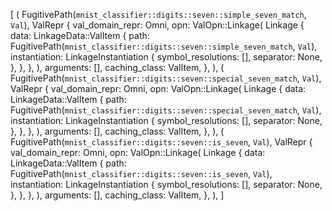 [
    (
        FugitivePath(`mnist_classifier::digits::seven::simple_seven_match`, `Val`),
        ValRepr {
            val_domain_repr: Omni,
            opn: ValOpn::Linkage(
                Linkage {
                    data: LinkageData::ValItem {
                        path: FugitivePath(`mnist_classifier::digits::seven::simple_seven_match`, `Val`),
                        instantiation: LinkageInstantiation {
                            symbol_resolutions: [],
                            separator: None,
                        },
                    },
                },
            ),
            arguments: [],
            caching_class: ValItem,
        },
    ),
    (
        FugitivePath(`mnist_classifier::digits::seven::special_seven_match`, `Val`),
        ValRepr {
            val_domain_repr: Omni,
            opn: ValOpn::Linkage(
                Linkage {
                    data: LinkageData::ValItem {
                        path: FugitivePath(`mnist_classifier::digits::seven::special_seven_match`, `Val`),
                        instantiation: LinkageInstantiation {
                            symbol_resolutions: [],
                            separator: None,
                        },
                    },
                },
            ),
            arguments: [],
            caching_class: ValItem,
        },
    ),
    (
        FugitivePath(`mnist_classifier::digits::seven::is_seven`, `Val`),
        ValRepr {
            val_domain_repr: Omni,
            opn: ValOpn::Linkage(
                Linkage {
                    data: LinkageData::ValItem {
                        path: FugitivePath(`mnist_classifier::digits::seven::is_seven`, `Val`),
                        instantiation: LinkageInstantiation {
                            symbol_resolutions: [],
                            separator: None,
                        },
                    },
                },
            ),
            arguments: [],
            caching_class: ValItem,
        },
    ),
]